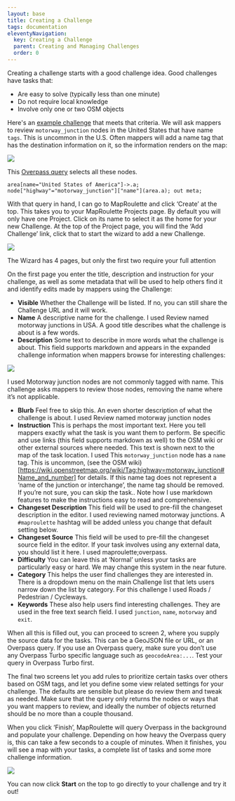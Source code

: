 ```yaml
---
layout: base
title: Creating a Challenge
tags: documentation
eleventyNavigation:
  key: Creating a Challenge
  parent: Creating and Managing Challenges
  order: 0
---
```


Creating a challenge starts with a good challenge idea. Good challenges have tasks that:

- Are easy to solve (typically less than one minute)
- Do not require local knowledge
- Involve only one or two OSM objects

Here's an [example challenge](https://maproulette.org/mr3/browse/challenges/3253) that meets that criteria. We will ask mappers to review `motorway_junction` nodes in the United States that have name `tags`. This is uncommon in the U.S. Often mappers will add a name tag that has the destination information on it, so the information renders on the map:

![](create-challenge-1.png)

This [Overpass query](https://overpass-turbo.eu/?Q=area%5Bname%3D%22United%20States%20of%20America%22%5D-%3E.a%3B%0Anode%5B%22highway%22%3D%22motorway_junction%22%5D%5B%22name%22%5D(area.a)%3B%0Aout%20meta%3B%0A&C=40.66202;-111.87756;12) selects all these nodes.

```
area[name="United States of America"]->.a; node["highway"="motorway_junction"]["name"](area.a); out meta;
```

With that query in hand, I can go to MapRoulette and click ‘Create’ at the top. This takes you to your MapRoulette Projects page. By default you will only have one Project. Click on its name to select it as the home for your new Challenge. At the top of the Project page, you will find the ‘Add Challenge’ link, click that to start the wizard to add a new Challenge.

![](create-challenge-2.png)

The Wizard has 4 pages, but only the first two require your full attention

On the first page you enter the title, description and instruction for your challenge, as well as some metadata that will be used to help others find it and identify edits made by mappers using the Challenge:

- **Visible** Whether the Challenge will be listed. If no, you can still share the Challenge URL and it will work.
- **Name** A descriptive name for the challenge. I used Review named motorway junctions in USA. A good title describes what the challenge is about is a few words.
- **Description** Some text to describe in more words what the challenge is about. This field supports markdown and appears in the expanded challenge information when mappers browse for interesting challenges:

![](create-challenge-3.png)

I used Motorway junction nodes are not commonly tagged with name. This challenge asks mappers to review those nodes, removing the name where it’s not applicable.

- **Blurb** Feel free to skip this. An even shorter description of what the challenge is about. I used Review named motorway junction nodes
- **Instruction** This is perhaps the most important text. Here you tell mappers exactly what the task is you want them to perform. Be specific and use links (this field supports markdown as well) to the OSM wiki or other external sources where needed. This text is shown next to the map of the task location. I used This `motorway_junction` node has a `name` tag. This is uncommon, (see the OSM wiki)[https://wiki.openstreetmap.org/wiki/Tag:highway=motorway_junction#Name_and_number] for details. If this name tag does not represent a ‘name of the junction or interchange’, the name tag should be removed. If you’re not sure, you can skip the task.. Note how I use markdown features to make the instructions easy to read and comprehensive.
- **Changeset Description** This field will be used to pre-fill the changeset description in the editor. I used reviewing named motorway junctions. A `#maproulette` hashtag will be added unless you change that default setting below.
- **Changeset Source** This field will be used to pre-fill the changeset source field in the editor. If your task involves using any external data, you should list it here. I used maproulette;overpass.
- **Difficulty** You can leave this at ‘Normal’ unless your tasks are particularly easy or hard. We may change this system in the near future.
- **Category** This helps the user find challenges they are interested in. There is a dropdown menu on the main Challenge list that lets users narrow down the list by category. For this challenge I used Roads / Pedestrian / Cycleways.
- **Keywords** These also help users find interesting challenges. They are used in the free text search field. I used `junction`, `name`, `motorway` and `exit`.

When all this is filled out, you can proceed to screen 2, where you supply the source data for the tasks. This can be a GeoJSON file or URL, or an Overpass query. If you use an Overpass query, make sure you don’t use any Overpass Turbo specific language such as `geocodeArea:...`. Test your query in Overpass Turbo first.

The final two screens let you add rules to prioritize certain tasks over others based on OSM tags, and let you define some view related settings for your challenge. The defaults are sensible but please do review them and tweak as needed. Make sure that the query only returns the nodes or ways that you want mappers to review, and ideally the number of objects returned should be no more than a couple thousand.

When you click ‘Finish’, MapRoulette will query Overpass in the background and populate your challenge. Depending on how heavy the Overpass query is, this can take a few seconds to a couple of minutes. When it finishes, you will see a map with your tasks, a complete list of tasks and some more challenge information.

![](create-challenge-4.png)

You can now click **Start** on the top to go directly to your challenge and try it out!
